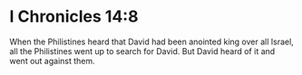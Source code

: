 # I Chronicles 14:8

When the Philistines heard that David had been anointed king over all Israel, all the Philistines went up to search for David. But David heard of it and went out against them.
